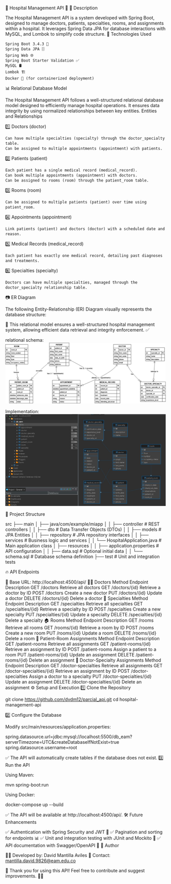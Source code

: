 🏥 Hospital Management API 🏥
📌 Description

The Hospital Management API is a system developed with Spring Boot, designed to manage doctors, patients, specialties, rooms, and assignments within a hospital. It leverages Spring Data JPA for database interactions with MySQL, and Lombok to simplify code structure.
🚀 Technologies Used

    Spring Boot 3.4.3 🌱
    Spring Data JPA 🗄️
    Spring Web 🌐
    Spring Boot Starter Validation ✅
    MySQL 🛢️
    Lombok 🏗️
    Docker 🐳 (for containerized deployment)

📊 Relational Database Model

The Hospital Management API follows a well-structured relational database model designed to efficiently manage hospital operations. It ensures data integrity by using normalized relationships between key entities.
Entities and Relationships

1️⃣ Doctors (doctor)

    Can have multiple specialties (specialty) through the doctor_specialty table.
    Can be assigned to multiple appointments (appointment) with patients.

2️⃣ Patients (patient)

    Each patient has a single medical record (medical_record).
    Can book multiple appointments (appointment) with doctors.
    Can be assigned to rooms (room) through the patient_room table.

3️⃣ Rooms (room)

    Can be assigned to multiple patients (patient) over time using patient_room.

4️⃣ Appointments (appointment)

    Link patients (patient) and doctors (doctor) with a scheduled date and reason.

5️⃣ Medical Records (medical_record)

    Each patient has exactly one medical record, detailing past diagnoses and treatments.

6️⃣ Specialties (specialty)

    Doctors can have multiple specialties, managed through the doctor_specialty relationship table.

📷 ER Diagram

The following Entity-Relationship (ER) Diagram visually represents the database structure:

🔹 This relational model ensures a well-structured hospital management system, allowing efficient data retrieval and integrity enforcement. ✅

relational schema:
![Descripción de la imagen](assets/schema_db.jpg)


Implementation: 
![Descripción de la imagen](assets/schema_db1.jpg)


📂 Project Structure

src
 ├── main
 │   ├── java/com/example/miapp
 │   │   ├── controller    # REST controllers
 │   │   ├── dto           # Data Transfer Objects (DTOs)
 │   │   ├── models        # JPA Entities
 │   │   ├── repository    # JPA repository interfaces
 │   │   ├── services      # Business logic and services
 │   │   └── HospitalApplication.java  # Main application class
 │   ├── resources
 │   │   ├── application.properties  # API configuration
 │   │   ├── data.sql  # Optional initial data
 │   │   └── schema.sql  # Database schema definition
 ├── test  # Unit and integration tests

🔥 API Endpoints

📌 Base URL: http://localhost:4500/api/
👨‍⚕️ Doctors
Method	Endpoint	Description
GET	/doctors	Retrieve all doctors
GET	/doctors/{id}	Retrieve a doctor by ID
POST	/doctors	Create a new doctor
PUT	/doctors/{id}	Update a doctor
DELETE	/doctors/{id}	Delete a doctor
🏥 Specialties
Method	Endpoint	Description
GET	/specialties	Retrieve all specialties
GET	/specialties/{id}	Retrieve a specialty by ID
POST	/specialties	Create a new specialty
PUT	/specialties/{id}	Update a specialty
DELETE	/specialties/{id}	Delete a specialty
🏠 Rooms
Method	Endpoint	Description
GET	/rooms	Retrieve all rooms
GET	/rooms/{id}	Retrieve a room by ID
POST	/rooms	Create a new room
PUT	/rooms/{id}	Update a room
DELETE	/rooms/{id}	Delete a room
🤝 Patient-Room Assignments
Method	Endpoint	Description
GET	/patient-rooms	Retrieve all assignments
GET	/patient-rooms/{id}	Retrieve an assignment by ID
POST	/patient-rooms	Assign a patient to a room
PUT	/patient-rooms/{id}	Update an assignment
DELETE	/patient-rooms/{id}	Delete an assignment
🏥 Doctor-Specialty Assignments
Method	Endpoint	Description
GET	/doctor-specialties	Retrieve all assignments
GET	/doctor-specialties/{id}	Retrieve an assignment by ID
POST	/doctor-specialties	Assign a doctor to a specialty
PUT	/doctor-specialties/{id}	Update an assignment
DELETE	/doctor-specialties/{id}	Delete an assignment
⚙️ Setup and Execution
1️⃣ Clone the Repository

git clone https://github.com/dvdm12/parcial_api.git
cd hospital-management-api

2️⃣ Configure the Database

Modify src/main/resources/application.properties:

spring.datasource.url=jdbc:mysql://localhost:5500/db_eam?serverTimezone=UTC&createDatabaseIfNotExist=true
spring.datasource.username=root


✅ The API will automatically create tables if the database does not exist.
3️⃣ Run the API

Using Maven:

mvn spring-boot:run

Using Docker:

docker-compose up --build

✅ The API will be available at http://localhost:4500/api/.
🛠️ Future Enhancements

✅ Authentication with Spring Security and JWT 🔐
✅ Pagination and sorting for endpoints 📊
✅ Unit and integration testing with JUnit and Mockito 🧪
✅ API documentation with Swagger/OpenAPI 📜
📝 Author

👨‍💻 Developed by: David Mantilla Aviles
📧 Contact: mantilla.david.9826@eam.edu.co

🔹 Thank you for using this API! Feel free to contribute and suggest improvements. 🏥🔥